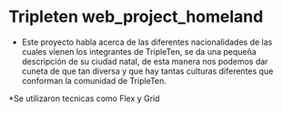 # Tripleten web_project_homeland
* Este proyecto habla acerca de las diferentes nacionalidades de las cuales vienen los integrantes de TripleTen, se da una pequeña descripción de su ciudad natal, de esta manera nos podemos dar cuneta de que tan diversa y que hay tantas culturas diferentes que conforman la comunidad de TripleTen.

*Se utilizaron tecnicas como Flex y Grid
